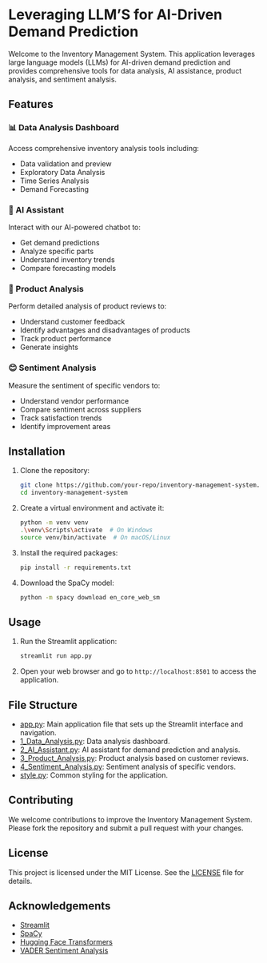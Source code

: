 # Leveraging LLM’S for AI-Driven Demand Prediction

Welcome to the Inventory Management System. This application leverages large language models (LLMs) for AI-driven demand prediction and provides comprehensive tools for data analysis, AI assistance, product analysis, and sentiment analysis.

## Features

### 📊 Data Analysis Dashboard
Access comprehensive inventory analysis tools including:
- Data validation and preview
- Exploratory Data Analysis
- Time Series Analysis
- Demand Forecasting

### 🤖 AI Assistant
Interact with our AI-powered chatbot to:
- Get demand predictions
- Analyze specific parts
- Understand inventory trends
- Compare forecasting models

### 📝 Product Analysis
Perform detailed analysis of product reviews to:
- Understand customer feedback
- Identify advantages and disadvantages of products
- Track product performance
- Generate insights

### 😊 Sentiment Analysis
Measure the sentiment of specific vendors to:
- Understand vendor performance
- Compare sentiment across suppliers
- Track satisfaction trends
- Identify improvement areas

## Installation

1. Clone the repository:
    ```bash
    git clone https://github.com/your-repo/inventory-management-system.git
    cd inventory-management-system
    ```

2. Create a virtual environment and activate it:
    ```bash
    python -m venv venv
    .\venv\Scripts\activate  # On Windows
    source venv/bin/activate  # On macOS/Linux
    ```

3. Install the required packages:
    ```bash
    pip install -r requirements.txt
    ```

4. Download the SpaCy model:
    ```bash
    python -m spacy download en_core_web_sm
    ```

## Usage

1. Run the Streamlit application:
    ```bash
    streamlit run app.py
    ```

2. Open your web browser and go to `http://localhost:8501` to access the application.

## File Structure

- [app.py](http://_vscodecontentref_/1): Main application file that sets up the Streamlit interface and navigation.
- [1_Data_Analysis.py](http://_vscodecontentref_/2): Data analysis dashboard.
- [2_AI_Assistant.py](http://_vscodecontentref_/3): AI assistant for demand prediction and analysis.
- [3_Product_Analysis.py](http://_vscodecontentref_/4): Product analysis based on customer reviews.
- [4_Sentiment_Analysis.py](http://_vscodecontentref_/5): Sentiment analysis of specific vendors.
- [style.py](http://_vscodecontentref_/6): Common styling for the application.

## Contributing

We welcome contributions to improve the Inventory Management System. Please fork the repository and submit a pull request with your changes.

## License

This project is licensed under the MIT License. See the [LICENSE](http://_vscodecontentref_/7) file for details.

## Acknowledgements

- [Streamlit](https://streamlit.io/)
- [SpaCy](https://spacy.io/)
- [Hugging Face Transformers](https://huggingface.co/transformers/)
- [VADER Sentiment Analysis](https://github.com/cjhutto/vaderSentiment)